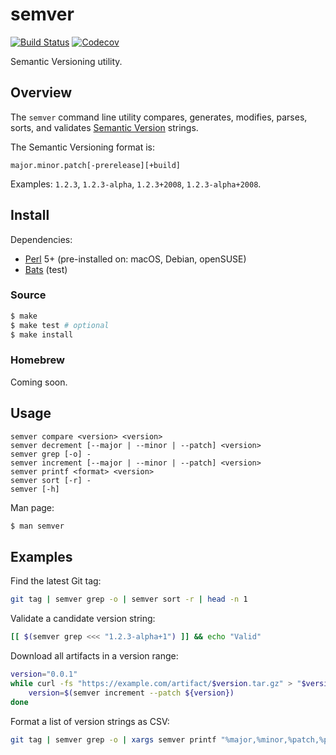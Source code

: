 # semver

[![Build Status](https://travis-ci.com/chriskilding/semver.svg?branch=master)](https://travis-ci.com/chriskilding/semver)
[![Codecov](https://codecov.io/gh/chriskilding/semver/branch/master/graph/badge.svg)](https://codecov.io/gh/chriskilding/semver)

Semantic Versioning utility.

## Overview

The `semver` command line utility compares, generates, modifies, parses, sorts, and validates [Semantic Version](https://semver.org/) strings.

The Semantic Versioning format is:

    major.minor.patch[-prerelease][+build]

Examples: `1.2.3`, `1.2.3-alpha`, `1.2.3+2008`, `1.2.3-alpha+2008`.

## Install

Dependencies:

- [Perl](http://www.perl.org) 5+ (pre-installed on: macOS, Debian, openSUSE)
- [Bats](https://github.com/bats-core/bats-core) (test)

### Source

```bash
$ make
$ make test # optional
$ make install
```

### Homebrew

Coming soon.

## Usage

    semver compare <version> <version>
    semver decrement [--major | --minor | --patch] <version>
    semver grep [-o] -
    semver increment [--major | --minor | --patch] <version>
    semver printf <format> <version>
    semver sort [-r] -
    semver [-h]

Man page:

```bash
$ man semver
```

## Examples

Find the latest Git tag:

```bash
git tag | semver grep -o | semver sort -r | head -n 1
```    

Validate a candidate version string:

```bash
[[ $(semver grep <<< "1.2.3-alpha+1") ]] && echo "Valid"
```

Download all artifacts in a version range:

```bash
version="0.0.1"
while curl -fs "https://example.com/artifact/$version.tar.gz" > "$version.tar.gz"; do
    version=$(semver increment --patch ${version})
done
```

Format a list of version strings as CSV:

```bash
git tag | semver grep -o | xargs semver printf "%major,%minor,%patch,%prerelease,%build" {}
```